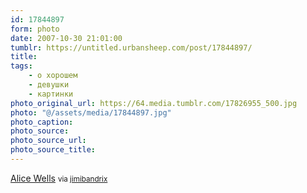 ```yaml
---
id: 17844897
form: photo
date: 2007-10-30 21:01:00
tumblr: https://untitled.urbansheep.com/post/17844897/
title:
tags:
    - о хорошем
    - девушки
    - картинки
photo_original_url: https://64.media.tumblr.com/17826955_500.jpg
photo: "@/assets/media/17844897.jpg"
photo_caption:
photo_source:
photo_source_url:
photo_source_title:
---
```


<p><a href="http://www.alicewells.com/1.html">Alice Wells</a> <small>via <a href="http://jimibandrix.tumblr.com/post/17826955">jimibandrix</a></small></p>
